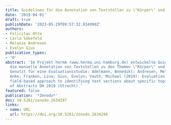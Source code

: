 ```yaml
---
title: Guidelines für die Annotation von Textstellen zu \"Körper\" und \"Krankheit\"
date: '2019-04-01'
draft: true
publishDate: '2023-05-29T09:57:32.834990Z'
authors:
- Felicitas Otte
- Carla Sökefeld
- Melanie Andresen
- Evelyn Gius
publication_types:
- '0'
abstract: 'Im Projekt hermA (www.herma.uni-hamburg.de) entwickelte Guidelines für
  die manuelle Annotation von Textstellen zu den Themen \"Körper\" und \"Krankheit\".
  Genutzt für eine Evaluationsstudie: Adelmann, Benedikt; Andresen, Melanie; Begerow,
  Anke; Franken, Lina; Gius, Evelyn; Vauth, Michael (2019): Evaluation of a semantic
  field-based approach to identifying text sections about specific topics. In: Book
  of Abstracts DH 2019 (Utrecht).'
featured: false
publication: '*Zenodo*'
doi: 10.5281/zenodo.2634297
links:
- name: URL
  url: https://doi.org/10.5281/zenodo.2634296
---
```


